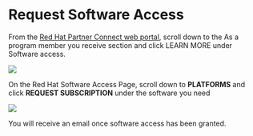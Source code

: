 # Request Software Access

From the [Red Hat Partner Connect web portal](https://connect.redhat.com/), scroll down to the As a program member you receive section and click LEARN MORE under Software access.

![](https://lh3.googleusercontent.com/vh1bOJ0JceTgkbYSltvNlK6LD39uG_jmbEwqUsNT81MlIq1Nj10jdFuu284PpBjr9TbY4mqmviW5MbnGuZTfkmQjtfVh0FyluaIZi32PD5iaxdvWnb19U6M2KwM-MhtaSI-k0YEu)

On the Red Hat Software Access Page, scroll down to **PLATFORMS** and click **REQUEST SUBSCRIPTION** under the software you need

![](https://lh6.googleusercontent.com/oPHm-vsK584fiMe2EynDQ0Qss03I2cMasd221wUgfFkt6lKGk79Kx88kSs7YdklNrmYpEFuTZ4trsqx9jgnMDgMYVIDXvUCi4UOYOCo2I4Axxk-GyFZ1XWv392Li1kS6_8gt_Tmy)

You will receive an email once software access has been granted.

